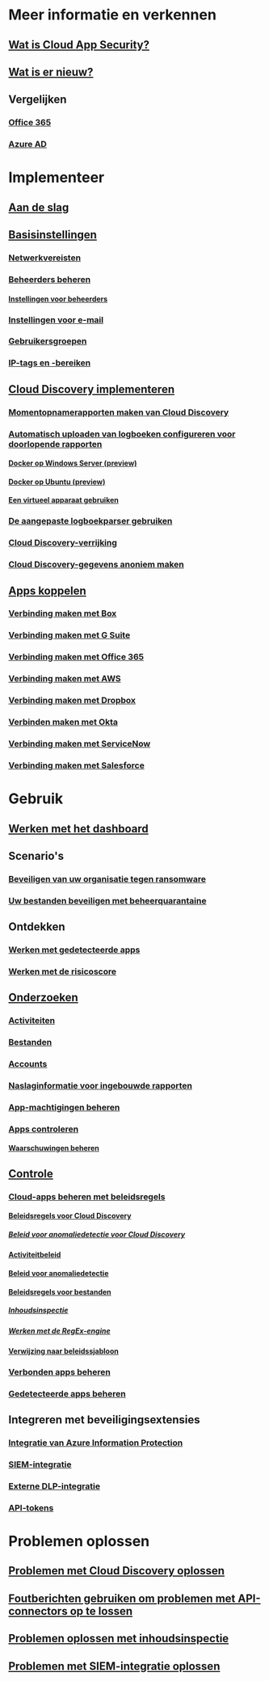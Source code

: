 # Meer informatie en verkennen
## [Wat is Cloud App Security?](what-is-cloud-app-security.md)
## [Wat is er nieuw?](release-notes.md)
## Vergelijken
### [Office 365](editions-cloud-app-security-o365.md)
### [Azure AD](editions-cloud-app-security-aad.md)
# Implementeer
## [Aan de slag](getting-started-with-cloud-app-security.md)
## [Basisinstellingen](general-setup.md)
### [Netwerkvereisten](network-requirements.md)
### [Beheerders beheren](manage-admins.md)
#### [Instellingen voor beheerders](admin-settings.md)
### [Instellingen voor e-mail](mail-settings.md)
### [Gebruikersgroepen](user-groups.md)
### [IP-tags en -bereiken](ip-tags.md)
## [Cloud Discovery implementeren](set-up-cloud-discovery.md)
### [Momentopnamerapporten maken van Cloud Discovery](create-snapshot-cloud-discovery-reports.md)
### [Automatisch uploaden van logboeken configureren voor doorlopende rapporten](discovery-docker.md)
#### [Docker op Windows Server (preview)](discovery-docker-windows.md)
#### [Docker op Ubuntu (preview)](discovery-docker-ubuntu.md)
#### [Een virtueel apparaat gebruiken](configure-automatic-log-upload-for-continuous-reports.md)
### [De aangepaste logboekparser gebruiken](custom-log-parser.md)
### [Cloud Discovery-verrijking](cloud-discovery-aad-enrichment.md)
### [Cloud Discovery-gegevens anoniem maken](cloud-discovery-anonymizer.md)
## [Apps koppelen](enable-instant-visibility-protection-and-governance-actions-for-your-apps.md)
### [Verbinding maken met Box](connect-box-to-microsoft-cloud-app-security.md)
### [Verbinding maken met G Suite](connect-google-apps-to-microsoft-cloud-app-security.md)
### [Verbinding maken met Office 365](connect-office-365-to-microsoft-cloud-app-security.md)
### [Verbinding maken met AWS](connect-aws-to-microsoft-cloud-app-security.md)
### [Verbinding maken met Dropbox](connect-dropbox-to-microsoft-cloud-app-security.md)
### [Verbinden maken met Okta](connect-okta-to-microsoft-cloud-app-security.md)
### [Verbinding maken met ServiceNow](connect-servicenow-to-microsoft-cloud-app-security.md)
### [Verbinding maken met Salesforce](connect-salesforce-to-microsoft-cloud-app-security.md)
# Gebruik
## [Werken met het dashboard](daily-activities-to-protect-your-cloud-environment.md)
## Scenario's
### [Beveiligen van uw organisatie tegen ransomware](use-case-ransomware.md)
### [Uw bestanden beveiligen met beheerquarantaine](use-case-admin-quarantine.md)
## Ontdekken
### [Werken met gedetecteerde apps](discovered-apps.md)
### [Werken met de risicoscore](risk-score.md)
## [Onderzoeken](investigate.md)
### [Activiteiten](activity-filters.md)
### [Bestanden](file-filters.md)
### [Accounts](accounts.md)
### [Naslaginformatie voor ingebouwde rapporten](built-in-report-reference.md)
### [App-machtigingen beheren](manage-app-permissions.md)
### [Apps controleren](monitor-alerts.md)
#### [Waarschuwingen beheren](managing-alerts.md)
## [Controle](control.md)
### [Cloud-apps beheren met beleidsregels](control-cloud-apps-with-policies.md)
#### [Beleidsregels voor Cloud Discovery](cloud-discovery-policies.md)
##### [Beleid voor anomaliedetectie voor Cloud Discovery](cloud-discovery-anomaly-detection-policy.md)
#### [Activiteitbeleid](user-activity-policies.md)
#### [Beleid voor anomaliedetectie](anomaly-detection-policy.md)
#### [Beleidsregels voor bestanden](data-protection-policies.md)
##### [Inhoudsinspectie](content-inspection.md)
##### [Werken met de RegEx-engine](working-with-the-regex-engine.md)
#### [Verwijzing naar beleidssjabloon](policy-template-reference.md)
### [Verbonden apps beheren](governance-actions.md)
### [Gedetecteerde apps beheren](governance-discovery.md)
## Integreren met beveiligingsextensies
### [Integratie van Azure Information Protection](azip-integration.md)
### [SIEM-integratie](siem.md)
### [Externe DLP-integratie](icap-stunnel.md)
### [API-tokens](api-tokens.md)
# Problemen oplossen
## [Problemen met Cloud Discovery oplossen](troubleshooting-cloud-discovery.md)
## [Foutberichten gebruiken om problemen met API-connectors op te lossen](troubleshooting-api-connectors-using-error-messages.md)
## [Problemen oplossen met inhoudsinspectie](troubleshooting-content-inspection.md)
## [Problemen met SIEM-integratie oplossen](troubleshooting-siem.md)
